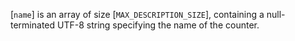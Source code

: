 [`name`] is an array of size [`MAX_DESCRIPTION_SIZE`], containing
a null-terminated UTF-8 string specifying the name of the counter.